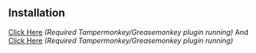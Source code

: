 ## Installation 

[Click Here](https://github.com/T5ive/TardNiyai-Reader/raw/master/Tard%20Niyai%20Reader%20CSS.user.js)
_(Required Tampermonkey/Greasemonkey plugin running)_
And
[Click Here](https://github.com/T5ive/TardNiyai-Reader/raw/master/Tard%20Niyai%20Reader.user.js)
_(Required Tampermonkey/Greasemonkey plugin running)_
